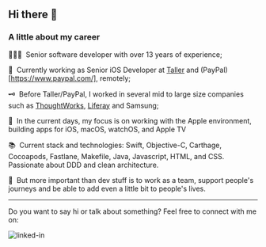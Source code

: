 ## Hi there 👋

### **A little about my career**

🧑🏾‍💻 &nbsp;Senior software developer with over 13 years of experience;

🔭 &nbsp;Currently working as Senior iOS Developer at [Taller](https://www.tallertechnologies.com/) and (PayPal)[https://www.paypal.com/], remotely;

🗝️ &nbsp;Before Taller/PayPal, I worked in several mid to large size companies such as [ThoughtWorks](https://www.thoughtworks.com/), [Liferay](https://www.liferay.com/) and Samsung;

🍏 &nbsp;In the current days, my focus is on working with the Apple environment, building apps for iOS, macOS, watchOS, and Apple TV

📚 &nbsp;Current stack and technologies: Swift, Objective-C, Carthage, Cocoapods, Fastlane, Makefile, Java, Javascript, HTML, and CSS. Passionate about DDD and clean architecture. 

👯 &nbsp;But more important than dev stuff is to work as a team, support people's journeys and be able to add even a little bit to people's lives.

---

Do you want to say hi or talk about something? Feel free to connect with me on:
 
[<img align="left" alt="linked-in" src="https://img.shields.io/badge/linkedin-%230077B5.svg?&style=for-the-badge&logo=linkedin&logoColor=white" />](https://www.linkedin.com/in/diogolins/)

<!--
**diogo-lins/diogo-lins** is a ✨ _special_ ✨ repository because its `README.md` (this file) appears on your GitHub profile.

Here are some ideas to get you started:

- 🔭 I’m currently working on ...
- 🌱 I’m currently learning ...
- 👯 I’m looking to collaborate on ...
- 🤔 I’m looking for help with ...
- 💬 Ask me about ...
- 📫 How to reach me: ...
- 😄 Pronouns: ...
- ⚡ Fun fact: ...
-->
